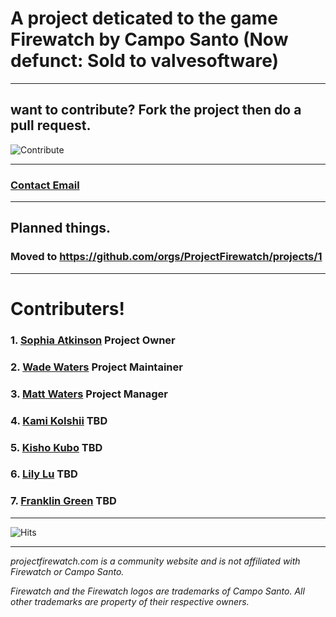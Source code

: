 # A project deticated to the game Firewatch by Campo Santo (Now defunct: Sold to valvesoftware)

---
 
## want to contribute? Fork the project then do a pull request.

![Contribute](https://raw.githubusercontent.com/ProjectFirewatch/ProjectFirewatch/main/cdn/contribute.png)

---
 
### [Contact Email](mailto:contact@projectfirewatch.com)

---
 
## Planned things.
### Moved to https://github.com/orgs/ProjectFirewatch/projects/1

---
 
# Contributers!
### 1. [Sophia Atkinson](https://github.com/SophiaAtkinson) Project Owner
### 2. [Wade Waters](https://github.com/shwamphub) Project Maintainer
### 3. [Matt Waters](https://github.com/MattJWaters) Project Manager
### 4. [Kami KoIshii](https://github.com/KamikoIshii) TBD
### 5. [Kisho Kubo](https://github.com/KishoKubo) TBD
### 6. [Lily Lu](https://github.com/lilylu2) TBD
### 7. [Franklin Green](https://github.com/franklinlol) TBD


---

![Hits](https://camo.githubusercontent.com/612c403f0241d9c1edf9ea44167dc013cb6de7457457f6e7c0a1373b3b5db65c/68747470733a2f2f686974732e736565796f756661726d2e636f6d2f6170692f636f756e742f696e63722f62616467652e7376673f75726c3d68747470732533412532462532466769746875622e636f6d253246536f7068696141746b696e736f6e2532464669726577617463682d477569646526636f756e745f62673d253233323532353235267469746c655f62673d2532333235323532352669636f6e3d2669636f6e5f636f6c6f723d253233453745374537267469746c653d436c69636b61726f6f7326656467655f666c61743d74727565)

---

*projectfirewatch.com is a community website and is not affiliated with Firewatch or Campo Santo.*

*Firewatch and the Firewatch logos are trademarks of Campo Santo. All other trademarks are property of their respective owners.*
